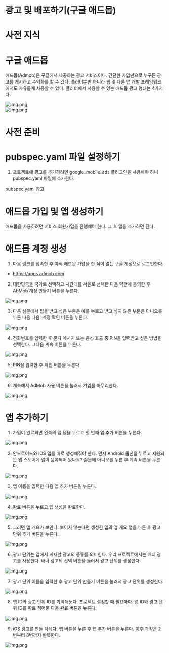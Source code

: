 # **광고 및 배포하기(구글 애드몹)**  
# **사전 지식**  
# **구글 애드몹**  
애드몹(Admob)은 구글에서 제공하는 광고 서비스이다. 간단한 가입만으로 누구든 광고를 게시하고 수익화를 할 수 있다. 플러터뿐만 
아니라 웹 및 다른 앱 개발 프레임워크에서도 자유롭게 사용할 수 있다. 플러터에서 사용할 수 있는 애드몹 광고 형태는 4가지다.  
  
![img.png](image/img.png)  
![img.png](image/img2.png)  
  
# **사전 준비**  
# **pubspec.yaml 파일 설정하기**  
1. 프로젝트에 광고를 추가하려면 google_mobile_ads 플러그인을 사용해야 하니 pubspec.yaml 파일에 추가한다.  
  
pubspec.yaml 참고  
  
# **애드몹 가입 및 앱 생성하기**  
애드몹을 사용하려면 서비스 회원가입을 진행해야 한다. 그 후 앱을 추가하면 된다.  
  
# **애드몹 계정 생성**  
1. 다음 링크를 접속한 후 아직 애드몹 가입을 한 적이 없는 구글 계정으로 로그인한다.  
- https://apps.admob.com  
  
2. 대한민국을 국가로 선택하고 시간대를 서울로 선택한 다음 약관에 동의한 후 AbMob 계정 만들기 버튼을 누른다.  
  
![img.png](image/img3.png)  
  
3. 다음 설문에서 팁을 받고 싶은 부분은 예를 누르고 받고 싶지 않은 부분은 아니오를 누른 다음 다음: 계정 확인 버튼을 누른다.  
  
![img.png](image/img4.png)  
  
4. 전화번호를 입력한 후 문자 메시지 또는 음성 호출 중 PIN을 입력받고 싶은 방법을 선택한다. 그다음 계속 버튼을 누른다.  
  
![img.png](image/img5.png)  
  
5. PIN을 입력한 후 확인 버튼을 누른다.  
  
![img.png](image/img6.png)  
  
6. 계속해서 AdMob 사용 버튼을 눌러서 가입을 마무리한다.  
  
![img.png](image/img7.png)  
  
# **앱 추가하기**  
1. 가입이 완료되면 왼쪽의 앱 탭을 누르고 첫 번째 앱 추가 버튼을 누른다.  
  
![img.png](image/img8.png)  
  
2. 안드로이드와 iOS 앱을 따로 생성해줘야 한다. 먼저 Android 옵션을 누르고 지원되는 앱 스토어에 앱이 등록되어 있나요? 
질문에 아니오를 누른 후 계속 버튼을 누른다.  
  
![img.png](image/img9.png)  
  
3. 앱 이름을 입력한 다음 앱 추가 버튼을 누른다.  
  
![img.png](image/img10.png)  
  
4. 완료 버튼을 누르고 앱 생성을 완료한다.  
  
![img.png](image/img11.png)  
  
5. 그러면 앱 개요가 보인다. 보이지 않는다면 생성한 앱의 앱 개요 탭을 누른 후 광고 단위 추가 버튼을 누른다.  
  
![img.png](image/img12.png)  
  
6. 광고 단위는 앱에서 게재할 광고의 종류를 의미한다. 우리 프로젝트에서는 배너 광고를 사용한다. 배너 광고의 선택 버튼을 
눌러서 광고 단위를 생성한다.  
  
![img.png](image/img13.png)  
  
7. 광고 단위 이름을 입력한 후 광고 단위 만들기 버튼을 눌러서 광고 단위를 생성한다.  
  
![img.png](image/img14.png)  
  
8. 앱 ID와 광고 단위 ID를 기억해둔다. 프로젝트 설정할 때 필요하다. 앱 ID와 광고 단위 ID를 따로 적어둔 다음 완료 버튼을 
누른다.  
  
![img.png](image/img15.png)  
  
9. iOS 광고를 만들 차례다. 앱 버튼을 누른 후 앱 추가 버튼을 누른다. 이후 과정은 2번부터 8번까지 반복한다.  
  
![img.png](image2/img.png)  
  
